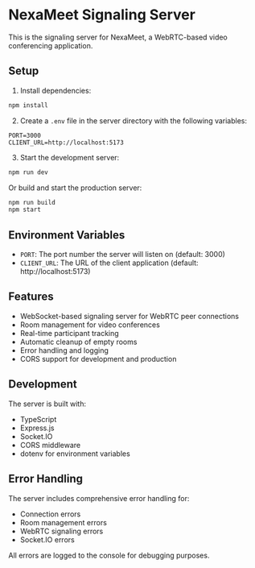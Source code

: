 # NexaMeet Signaling Server

This is the signaling server for NexaMeet, a WebRTC-based video conferencing application.

## Setup

1. Install dependencies:
```bash
npm install
```

2. Create a `.env` file in the server directory with the following variables:
```env
PORT=3000
CLIENT_URL=http://localhost:5173
```

3. Start the development server:
```bash
npm run dev
```

Or build and start the production server:
```bash
npm run build
npm start
```

## Environment Variables

- `PORT`: The port number the server will listen on (default: 3000)
- `CLIENT_URL`: The URL of the client application (default: http://localhost:5173)

## Features

- WebSocket-based signaling server for WebRTC peer connections
- Room management for video conferences
- Real-time participant tracking
- Automatic cleanup of empty rooms
- Error handling and logging
- CORS support for development and production

## Development

The server is built with:
- TypeScript
- Express.js
- Socket.IO
- CORS middleware
- dotenv for environment variables

## Error Handling

The server includes comprehensive error handling for:
- Connection errors
- Room management errors
- WebRTC signaling errors
- Socket.IO errors

All errors are logged to the console for debugging purposes. 